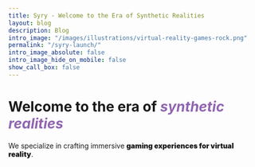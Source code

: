 ```yaml
---
title: Syry - Welcome to the Era of Synthetic Realities
layout: blog
description: Blog
intro_image: "/images/illustrations/virtual-reality-games-rock.png"
permalink: "/syry-launch/"
intro_image_absolute: false
intro_image_hide_on_mobile: false
show_call_box: false
---
```


# Welcome to the era of *<span style="color:#9065b0">synthetic realities</span>*

We specialize in crafting immersive <strong style="font-weight: 900;">gaming experiences for virtual reality</strong>.
